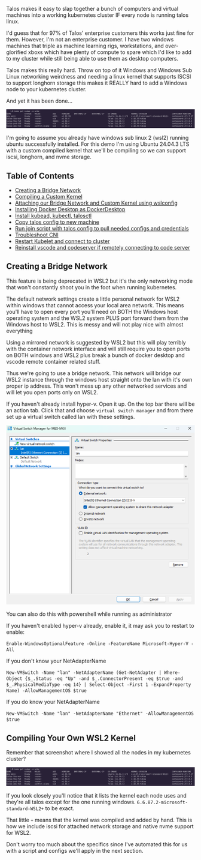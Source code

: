 Talos makes it easy to slap together a bunch of computers and virtual machines into a working kubernetes cluster IF every node is running talos linux.

I'd guess that for 97% of Talos' enterprise customers this works just fine for them. However, I'm not an enterprise customer. I have two windows machines that triple as machine learning rigs, workstations, and over-glorified xboxs which have plenty of compute to spare which I'd like to add to my cluster while still being able to use them as desktop computers.

Talos makes this really hard. Throw on top of it Windows and Windows Sub Linux networking weirdness and needing a linux kernel that supports ISCSI to support longhorn storage this makes it REALLY hard to add a Windows node to your kubernetes cluster.

And yet it has been done...

![Kubernetes Nodes](resources/images/kube-get-nodes-wide.png)

I'm going to assume you already have windows sub linux 2 (wsl2) running ubuntu successfully installed. For this demo I'm using Ubuntu 24.04.3 LTS with a custom compiled kernel that we'll be compiling so we can support iscsi, longhorn, and nvme storage.


## Table of Contents

- [Creating a Bridge Network](#creating-a-bridge-network)
- [Compiling a Custom Kernel](#compile-custom-kernel)
- [Attaching our Bridge Network and Custom Kernel using wslconfig](#attach-bridge-network-and-custom-kernel-using-wslconfig)
- [Installing Docker Desktop as DockerDesktop](#install-docker-desktop-as-dockerdesktop)
- [Install kubead, kubectl, talosctl](#install-kubead-kubectl-talosctl)
- [Copy talos config to new machine](#copy-talos-config-to-new-machine)
- [Run join script with talos config to pull needed configs and credentials](#run-join-script-with-talos-config-to-pull-needed-configs-and-credentials)
- [Troubleshoot CNI](#troubleshoot-cni)
- [Restart Kubelet and connect to cluster](#restart-kubelet-and-connect-to-cluster)
- [Reinstall vscode and codeserver if remotely connecting to code server](#reinstall-vscode-and-codeserver-if-remotely-connecting-to-code-server)

## Creating a Bridge Network

This feature is being deprecated in WSL2 but it's the only networking mode that won't constantly shoot you in the foot when running kubernetes.

The default network settings create a little personal network for WSL2 within windows that cannot access your local area network. This means you'll have to open every port you'll need on BOTH the Windows host operating system and the WSL2 system PLUS port forward them from the Windows host to WSL2. This is messy and will not play nice with almost everything

Using a mirrored network is suggested by WSL2 but this will play terribly with the container network interface and will still require you to open ports on BOTH windows and WSL2 plus break a bunch of docker desktop and vscode remote container related stuff.

Thus we're going to use a bridge network. This network will bridge our WSL2 instance through the windows host straight onto the lan with it's own proper ip address. This won't mess up any other networked services and will let you open ports only on WSL2.

If you haven't already install hyper-v. Open it up. On the top bar there will be an action tab. Click that and choose `virtual switch manager` and from there set up a virtual switch called lan with these settings.

![Bridge Network Hyper-V](resources/images/bridge-network-hyperv.png)

You can also do this with powershell while running as administrator

If you haven't enabled hyper-v already, enable it, it may ask you to restart to enable:

```
Enable-WindowsOptionalFeature -Online -FeatureName Microsoft-Hyper-V -All
```

If you don't know your NetAdapterName
```
New-VMSwitch -Name "lan" -NetAdapterName (Get-NetAdapter | Where-Object {$_.Status -eq "Up" -and $_.ConnectorPresent -eq $true -and $_.PhysicalMediaType -eq 14} | Select-Object -First 1 -ExpandProperty Name) -AllowManagementOS $true
```

If you do know your NetAdapterName
```
New-VMSwitch -Name "lan" -NetAdapterName "Ethernet" -AllowManagementOS $true
```


## Compiling Your Own WSL2 Kernel

Remember that screenshot where I showed all the nodes in my kubernetes cluster?

![Kubernetes Nodes](resources/images/kube-get-nodes-wide.png)

If you look closely you'll notice that it lists the kernel each node uses and they're all talos except for the one running windows. `6.6.87.2-microsoft-standard-WSL2+` to be exact.

That little `+` means that the kernel was compiled and added by hand. This is how we include iscsi for attached network storage and native nvme support for WSL2.

Don't worry too much about the specifics since I've automated this for us with a script and configs we'll apply in the next section.